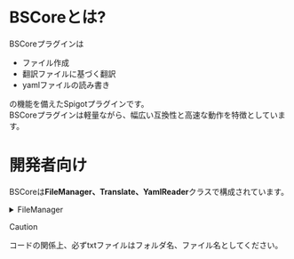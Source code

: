 # BSCoreとは?
BSCoreプラグインは
- ファイル作成
- 翻訳ファイルに基づく翻訳
- yamlファイルの読み書き

の機能を備えたSpigotプラグインです。  
BSCoreプラグインは軽量ながら、幅広い互換性と高速な動作を特徴としています。

# 開発者向け
BSCoreは**FileManager、Translate、YamlReader**クラスで構成されています。  
<details>
  <summary>FileManager</summary>

  createFileメソッドの他に任意のtxtから一括でファイルを作成するinitメソッドが実行できます。

  例. RequestFiles.txtを用いてconfig.yml、yml/permission.ymlを作成  
  ```txt
  #Folder Name, File Name
  config.yml
  yml, permission.yml
  ```

  任意のtxtファイルを使用する場合、#を行頭に付けることでコメントとできます。
</details>

> [!CAUTION]
> コードの関係上、必ずtxtファイルはフォルダ名、ファイル名としてください。
